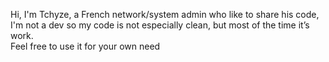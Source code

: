 Hi, I'm Tchyze, a French network/system admin who like to share his code,  
I'm not a dev so my code is not especially clean, but most of the time it’s work.  
Feel free to use it for your own need  
